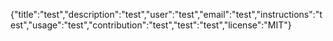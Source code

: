 {"title":"test","description":"test","user":"test","email":"test","instructions":"test","usage":"test","contribution":"test","test":"test","license":"MIT"}